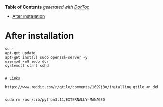 <!-- START doctoc generated TOC please keep comment here to allow auto update -->
<!-- DON'T EDIT THIS SECTION, INSTEAD RE-RUN doctoc TO UPDATE -->
**Table of Contents**  *generated with [DocToc](https://github.com/thlorenz/doctoc)*

- [After installation](#after-installation)

<!-- END doctoc generated TOC please keep comment here to allow auto update -->

# After installation

```shell
su -
apt-get update
apt-get install sudo openssh-server -y
usermod -aG sudo dcr
systemctl start sshd
```



```

# Links

https://www.reddit.com/r/qtile/comments/1699j3o/installing_qtile_on_debian_12_bookworm_guide/


sudo rm /usr/lib/python3.11/EXTERNALLY-MANAGED
